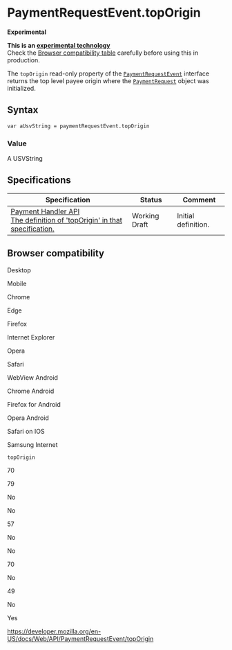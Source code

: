 # PaymentRequestEvent.topOrigin

**Experimental**

**This is an [experimental technology](https://developer.mozilla.org/en-US/docs/MDN/Guidelines/Conventions_definitions#experimental)**  
Check the [Browser compatibility table](#browser_compatibility) carefully before using this in production.

The `topOrigin` read-only property of the [`PaymentRequestEvent`](../paymentrequestevent) interface returns the top level payee origin where the [`PaymentRequest`](../paymentrequest) object was initialized.

## Syntax

    var aUsvString = paymentRequestEvent.topOrigin

### Value

A USVString

## Specifications

<table><thead><tr class="header"><th>Specification</th><th>Status</th><th>Comment</th></tr></thead><tbody><tr class="odd"><td><a href="https://w3c.github.io/payment-handler/#toporigin-attribute">Payment Handler API<br />
<span class="small">The definition of 'topOrigin' in that specification.</span></a></td><td><span class="spec-wd">Working Draft</span></td><td>Initial definition.</td></tr></tbody></table>

## Browser compatibility

Desktop

Mobile

Chrome

Edge

Firefox

Internet Explorer

Opera

Safari

WebView Android

Chrome Android

Firefox for Android

Opera Android

Safari on IOS

Samsung Internet

`topOrigin`

70

79

No

No

57

No

No

70

No

49

No

Yes

<a href="https://developer.mozilla.org/en-US/docs/Web/API/PaymentRequestEvent/topOrigin" class="_attribution-link">https://developer.mozilla.org/en-US/docs/Web/API/PaymentRequestEvent/topOrigin</a>

